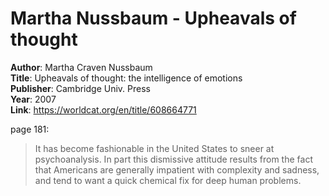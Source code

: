# Martha Nussbaum - Upheavals of thought

**Author**: Martha Craven Nussbaum  
**Title**: Upheavals of thought: the intelligence of emotions  
**Publisher**: Cambridge Univ. Press  
**Year**: 2007  
**Link**: <https://worldcat.org/en/title/608664771>  

page 181:  
> It has become fashionable in the United States to sneer at psychoanalysis. In part this dismissive attitude results from the fact that Americans are generally impatient with complexity and sadness, and tend to want a quick chemical fix for deep human problems.  

